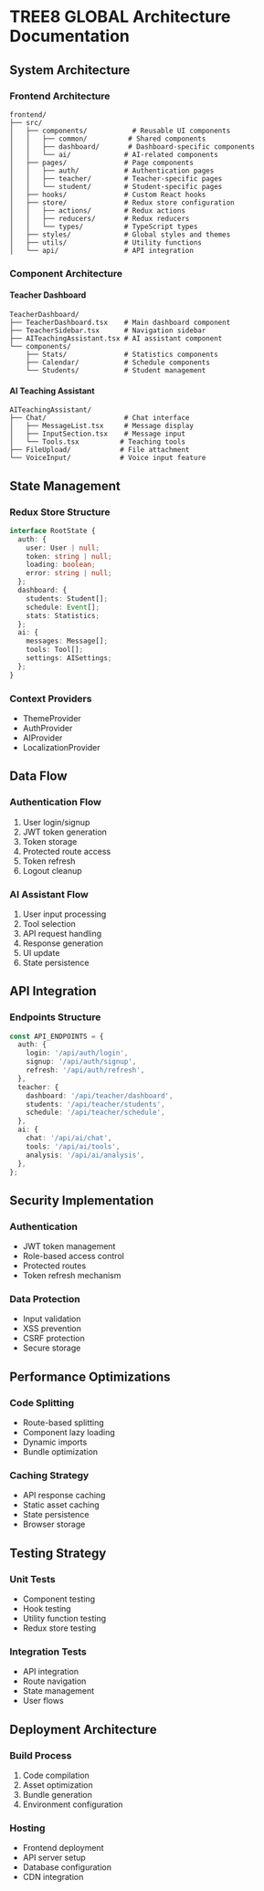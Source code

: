 # TREE8 GLOBAL Architecture Documentation

## System Architecture

### Frontend Architecture
```
frontend/
├── src/
│   ├── components/           # Reusable UI components
│   │   ├── common/          # Shared components
│   │   ├── dashboard/       # Dashboard-specific components
│   │   └── ai/             # AI-related components
│   ├── pages/              # Page components
│   │   ├── auth/           # Authentication pages
│   │   ├── teacher/        # Teacher-specific pages
│   │   └── student/        # Student-specific pages
│   ├── hooks/              # Custom React hooks
│   ├── store/              # Redux store configuration
│   │   ├── actions/        # Redux actions
│   │   ├── reducers/       # Redux reducers
│   │   └── types/          # TypeScript types
│   ├── styles/             # Global styles and themes
│   ├── utils/              # Utility functions
│   └── api/                # API integration
```

### Component Architecture

#### Teacher Dashboard
```
TeacherDashboard/
├── TeacherDashboard.tsx    # Main dashboard component
├── TeacherSidebar.tsx      # Navigation sidebar
├── AITeachingAssistant.tsx # AI assistant component
└── components/
    ├── Stats/              # Statistics components
    ├── Calendar/           # Schedule components
    └── Students/           # Student management
```

#### AI Teaching Assistant
```
AITeachingAssistant/
├── Chat/                   # Chat interface
│   ├── MessageList.tsx     # Message display
│   ├── InputSection.tsx    # Message input
│   └── Tools.tsx          # Teaching tools
├── FileUpload/            # File attachment
└── VoiceInput/            # Voice input feature
```

## State Management

### Redux Store Structure
```typescript
interface RootState {
  auth: {
    user: User | null;
    token: string | null;
    loading: boolean;
    error: string | null;
  };
  dashboard: {
    students: Student[];
    schedule: Event[];
    stats: Statistics;
  };
  ai: {
    messages: Message[];
    tools: Tool[];
    settings: AISettings;
  };
}
```

### Context Providers
- ThemeProvider
- AuthProvider
- AIProvider
- LocalizationProvider

## Data Flow

### Authentication Flow
1. User login/signup
2. JWT token generation
3. Token storage
4. Protected route access
5. Token refresh
6. Logout cleanup

### AI Assistant Flow
1. User input processing
2. Tool selection
3. API request handling
4. Response generation
5. UI update
6. State persistence

## API Integration

### Endpoints Structure
```typescript
const API_ENDPOINTS = {
  auth: {
    login: '/api/auth/login',
    signup: '/api/auth/signup',
    refresh: '/api/auth/refresh',
  },
  teacher: {
    dashboard: '/api/teacher/dashboard',
    students: '/api/teacher/students',
    schedule: '/api/teacher/schedule',
  },
  ai: {
    chat: '/api/ai/chat',
    tools: '/api/ai/tools',
    analysis: '/api/ai/analysis',
  },
};
```

## Security Implementation

### Authentication
- JWT token management
- Role-based access control
- Protected routes
- Token refresh mechanism

### Data Protection
- Input validation
- XSS prevention
- CSRF protection
- Secure storage

## Performance Optimizations

### Code Splitting
- Route-based splitting
- Component lazy loading
- Dynamic imports
- Bundle optimization

### Caching Strategy
- API response caching
- Static asset caching
- State persistence
- Browser storage

## Testing Strategy

### Unit Tests
- Component testing
- Hook testing
- Utility function testing
- Redux store testing

### Integration Tests
- API integration
- Route navigation
- State management
- User flows

## Deployment Architecture

### Build Process
1. Code compilation
2. Asset optimization
3. Bundle generation
4. Environment configuration

### Hosting
- Frontend deployment
- API server setup
- Database configuration
- CDN integration
